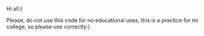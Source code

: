 Hi all:)

Please, do not use this code for no educational uses, this is a practice for mi college, so please use correctly:)
